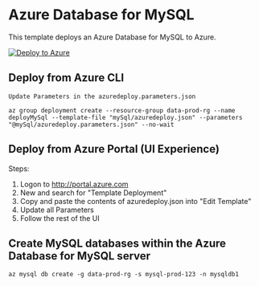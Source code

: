 # Azure Database for MySQL

This template deploys an Azure Database for MySQL to Azure. 

[![Deploy to Azure](http://azuredeploy.net/deploybutton.png)](https://portal.azure.com/#create/Microsoft.Template/uri/https%3A%2F%2Fraw.githubusercontent.com%2FCloudDirect%2FARMLab%2Fmaster%2Ftemplates%2FmySql%2Fazuredeploy.json)


## Deploy from Azure CLI

	Update Parameters in the azuredeploy.parameters.json
	
	az group deployment create --resource-group data-prod-rg --name deployMySql --template-file "mySql/azuredeploy.json" --parameters "@mySql/azuredeploy.parameters.json" --no-wait


## Deploy from Azure Portal (UI Experience)

Steps:
1.  Logon to http://portal.azure.com
2.  New and search for "Template Deployment"
3.  Copy and paste the contents of azuredeploy.json into "Edit Template"
4.  Update all Parameters
5.  Follow the rest of the UI

## Create MySQL databases within the Azure Database for MySQL server

	az mysql db create -g data-prod-rg -s mysql-prod-123 -n mysqldb1
